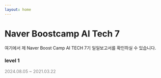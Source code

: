 ```yaml
---
layout: home
---
```


# **Naver Boostcamp AI Tech 7**
여기에서 제 Naver Boost Camp AI TECH 7기 일일보고서를 확인하실 수 있습니다. 
<br>

### **level 1**
<span style="color:grey">2024.08.05 ~ 2021.03.22</span>
